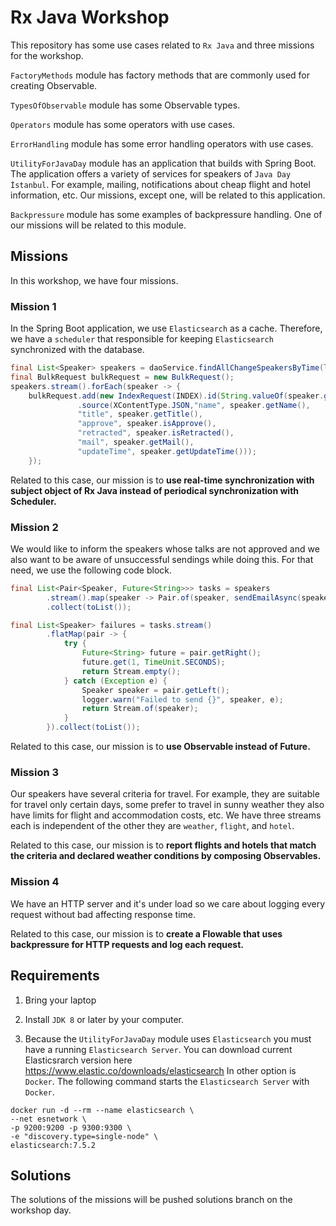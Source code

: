 # Rx Java Workshop

This repository has some use cases related to `Rx Java` and three missions for the workshop.

`FactoryMethods` module has factory methods that are commonly used for creating Observable. 

`TypesOfObservable` module has some Observable types.

`Operators` module has some operators with use cases.

`ErrorHandling` module has some error handling operators with use cases.

`UtilityForJavaDay` module has an application that builds with Spring Boot. The application offers a variety of services for speakers of `Java Day İstanbul`. For example, mailing, notifications about cheap flight and hotel information, etc. Our missions, except one, will be related to this application.

`Backpressure` module has some examples of backpressure handling. One of our missions will be related to this module.

## Missions

In this workshop, we have four missions.

### Mission 1
In the Spring Boot application, we use `Elasticsearch` as a cache. Therefore, we have a `scheduler` that responsible for keeping `Elasticsearch` synchronized with the database.

```java
final List<Speaker> speakers = daoService.findAllChangeSpeakersByTime(lastQueryTime);
final BulkRequest bulkRequest = new BulkRequest();
speakers.stream().forEach(speaker -> {
    bulkRequest.add(new IndexRequest(INDEX).id(String.valueOf(speaker.getId()))
               .source(XContentType.JSON,"name", speaker.getName(),
               "title", speaker.getTitle(),
               "approve", speaker.isApprove(),
               "retracted", speaker.isRetracted(),
               "mail", speaker.getMail(),
               "updateTime", speaker.getUpdateTime()));
    });
```
Related to this case, our mission is to **use real-time synchronization with subject object of Rx Java instead of periodical synchronization with Scheduler.** 

### Mission 2
We would like to inform the speakers whose talks are not approved and we also want to be aware of unsuccessful sendings while doing this. For that need, we use the following code block.

```java
final List<Pair<Speaker, Future<String>>> tasks = speakers
        .stream().map(speaker -> Pair.of(speaker, sendEmailAsync(speaker)))
        .collect(toList());

final List<Speaker> failures = tasks.stream()
        .flatMap(pair -> {
            try {
                Future<String> future = pair.getRight();
                future.get(1, TimeUnit.SECONDS);
                return Stream.empty();
            } catch (Exception e) {
                Speaker speaker = pair.getLeft();
                logger.warn("Failed to send {}", speaker, e);
                return Stream.of(speaker);
            }
        }).collect(toList());
```

Related to this case, our mission is to **use Observable instead of Future.** 

### Mission 3
Our speakers have several criteria for travel. For example, they are suitable for travel only certain days, some prefer to travel in sunny weather they also have limits for flight and accommodation costs, etc. We have three streams each is independent of the other they are `weather`, `flight`, and `hotel`. 

Related to this case, our mission is to **report flights and hotels that match the criteria and declared weather conditions by composing Observables.**

### Mission 4

We have an HTTP server and it's under load so we care about logging every request without bad affecting response time.

Related to this case, our mission is to **create a Flowable that uses backpressure for HTTP requests and log each request.**


## Requirements

1. Bring your laptop

2. Install `JDK 8` or later by your computer. 

3. Because the `UtilityForJavaDay` module uses `Elasticsearch` you must have a running `Elasticsearch Server`. You can download current Elasticsrarch version here https://www.elastic.co/downloads/elasticsearch In other option is `Docker`.  The following command starts the `Elasticsearch Server` with `Docker`. 

```shell script
docker run -d --rm --name elasticsearch \ 
--net esnetwork \
-p 9200:9200 -p 9300:9300 \
-e "discovery.type=single-node" \
elasticsearch:7.5.2
```

## Solutions

The solutions of the missions will be pushed solutions branch on the workshop day.
